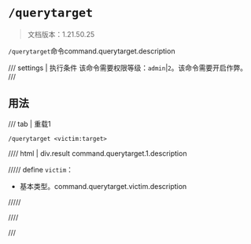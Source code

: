 # `/querytarget`

> 文档版本：1.21.50.25

`/querytarget`命令command.querytarget.description

/// settings | 执行条件
该命令需要权限等级：`admin`|`2`。该命令需要开启作弊。
///

## 用法

/// tab | 重载1
```mcfunction
/querytarget <victim:target>
```

//// html | div.result
command.querytarget.1.description

///// define
`victim`：<!-- md:samp target -->

- 基本类型。command.querytarget.victim.description


/////

////

///
